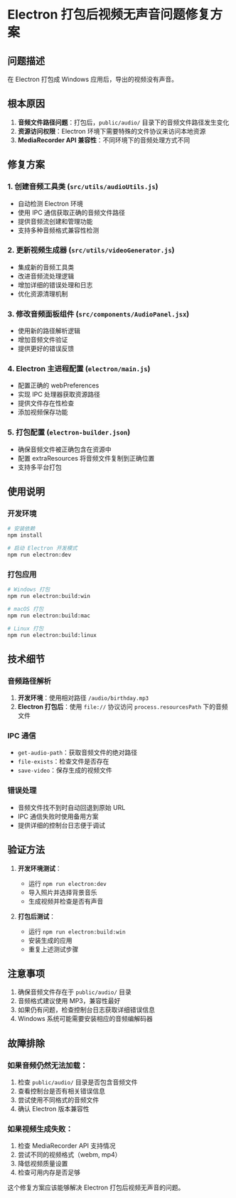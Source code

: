 # Electron 打包后视频无声音问题修复方案

## 问题描述
在 Electron 打包成 Windows 应用后，导出的视频没有声音。

## 根本原因
1. **音频文件路径问题**：打包后，`public/audio/` 目录下的音频文件路径发生变化
2. **资源访问权限**：Electron 环境下需要特殊的文件协议来访问本地资源
3. **MediaRecorder API 兼容性**：不同环境下的音频处理方式不同

## 修复方案

### 1. 创建音频工具类 (`src/utils/audioUtils.js`)
- 自动检测 Electron 环境
- 使用 IPC 通信获取正确的音频文件路径
- 提供音频流创建和管理功能
- 支持多种音频格式兼容性检测

### 2. 更新视频生成器 (`src/utils/videoGenerator.js`)
- 集成新的音频工具类
- 改进音频流处理逻辑
- 增加详细的错误处理和日志
- 优化资源清理机制

### 3. 修改音频面板组件 (`src/components/AudioPanel.jsx`)
- 使用新的路径解析逻辑
- 增加音频文件验证
- 提供更好的错误反馈

### 4. Electron 主进程配置 (`electron/main.js`)
- 配置正确的 webPreferences
- 实现 IPC 处理器获取资源路径
- 提供文件存在性检查
- 添加视频保存功能

### 5. 打包配置 (`electron-builder.json`)
- 确保音频文件被正确包含在资源中
- 配置 extraResources 将音频文件复制到正确位置
- 支持多平台打包

## 使用说明

### 开发环境
```bash
# 安装依赖
npm install

# 启动 Electron 开发模式
npm run electron:dev
```

### 打包应用
```bash
# Windows 打包
npm run electron:build:win

# macOS 打包  
npm run electron:build:mac

# Linux 打包
npm run electron:build:linux
```

## 技术细节

### 音频路径解析
1. **开发环境**：使用相对路径 `/audio/birthday.mp3`
2. **Electron 打包后**：使用 `file://` 协议访问 `process.resourcesPath` 下的音频文件

### IPC 通信
- `get-audio-path`：获取音频文件的绝对路径
- `file-exists`：检查文件是否存在
- `save-video`：保存生成的视频文件

### 错误处理
- 音频文件找不到时自动回退到原始 URL
- IPC 通信失败时使用备用方案
- 提供详细的控制台日志便于调试

## 验证方法

1. **开发环境测试**：
   - 运行 `npm run electron:dev`
   - 导入照片并选择背景音乐
   - 生成视频并检查是否有声音

2. **打包后测试**：
   - 运行 `npm run electron:build:win`
   - 安装生成的应用
   - 重复上述测试步骤

## 注意事项

1. 确保音频文件存在于 `public/audio/` 目录
2. 音频格式建议使用 MP3，兼容性最好
3. 如果仍有问题，检查控制台日志获取详细错误信息
4. Windows 系统可能需要安装相应的音频编解码器

## 故障排除

### 如果音频仍然无法加载：
1. 检查 `public/audio/` 目录是否包含音频文件
2. 查看控制台是否有相关错误信息
3. 尝试使用不同格式的音频文件
4. 确认 Electron 版本兼容性

### 如果视频生成失败：
1. 检查 MediaRecorder API 支持情况
2. 尝试不同的视频格式（webm, mp4）
3. 降低视频质量设置
4. 检查可用内存是否足够

这个修复方案应该能够解决 Electron 打包后视频无声音的问题。 